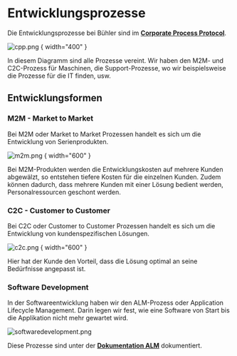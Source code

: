 # Entwicklungsprozesse

Die Entwicklungsprozesse bei Bühler sind im [**Corporate Process Protocol**](https://editor.signavio.com/p/hub/en_us/home). 

![cpp.png](cpp.png) { width="400" }

In diesem Diagramm sind alle Prozesse vereint. Wir haben den M2M- und C2C-Prozess für Maschinen, die Support-Prozesse, wo wir beispielsweise die 
Prozesse für die IT finden, usw.

## Entwicklungsformen

### M2M - Market to Market

Bei M2M oder Market to Market Prozessen handelt es sich um die Entwicklung von Serienprodukten.

![m2m.png](m2m.png) { width="600" }

Bei M2M-Produkten werden die Entwicklungskosten auf mehrere Kunden abgewälzt, so entstehen tiefere Kosten für die einzelnen Kunden. Zudem können 
dadurch, dass mehrere Kunden mit einer Lösung bedient werden, Personalressourcen geschont werden.

### C2C - Customer to Customer

Bei C2C oder Customer to Customer Prozessen handelt es sich um die Entwicklung von kundenspezifischen Lösungen.

![c2c.png](c2c.png) { width="600" }

Hier hat der Kunde den Vorteil, dass die Lösung optimal an seine Bedürfnisse angepasst ist.

### Software Development

In der Softwareentwicklung haben wir den ALM-Prozess oder Application Lifecycle Management. Darin legen wir fest, wie eine Software von Start bis 
die Applikation nicht mehr gewartet wird.

![softwaredevelopment.png](softwaredevelopment.png)

Diese Prozesse sind unter der [**Dokumentation ALM**](https://docs.alm.buhlergroup.com/) dokumentiert.

